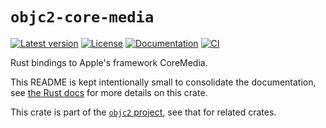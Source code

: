 # `objc2-core-media`

[![Latest version](https://badgen.net/crates/v/objc2-core-media)](https://crates.io/crates/objc2-core-media)
[![License](https://badgen.net/badge/license/Zlib%20OR%20Apache-2.0%20OR%20MIT/blue)](../../LICENSE.md)
[![Documentation](https://docs.rs/objc2-core-media/badge.svg)](https://docs.rs/objc2-core-media/)
[![CI](https://github.com/madsmtm/objc2/actions/workflows/ci.yml/badge.svg)](https://github.com/madsmtm/objc2/actions/workflows/ci.yml)

Rust bindings to Apple's framework CoreMedia.

This README is kept intentionally small to consolidate the documentation, see
[the Rust docs](https://docs.rs/objc2-core-media/) for more details on this crate.

This crate is part of the [`objc2` project](https://github.com/madsmtm/objc2),
see that for related crates.
